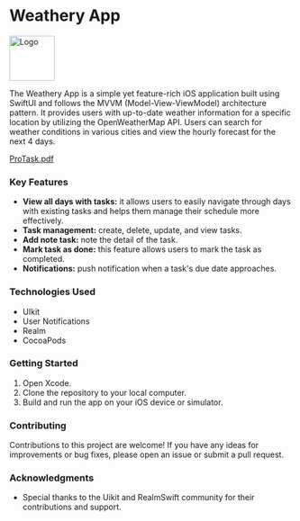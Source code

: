 # Weathery App
<img src="https://github.com/user-attachments/assets/350c5436-c415-493b-9753-ee97b36900fa" alt="Logo" width="80" height="80">

The Weathery App is a simple yet feature-rich iOS application built using SwiftUI and follows the MVVM (Model-View-ViewModel) architecture pattern. It provides users with up-to-date weather information for a specific location by utilizing the OpenWeatherMap API. Users can search for weather conditions in various cities and view the hourly forecast for the next 4 days. 

[ProTask.pdf](https://github.com/user-attachments/files/17069308/ProTask.pdf)



### Key Features

- **View all days with tasks:** it allows users to easily navigate through days with existing tasks and helps them manage their schedule more effectively.
- **Task management:** create, delete, update, and view tasks.
- **Add note task:** note the detail of the task.
- **Mark task as done:** this feature allows users to mark the task as completed.
- **Notifications:** push notification when a task's due date approaches.
### Technologies Used

- UIkit
- User Notifications
- Realm
- CocoaPods

### Getting Started

1. Open Xcode.
2. Clone the repository to your local computer.
3. Build and run the app on your iOS device or simulator.

### Contributing

Contributions to this project are welcome! If you have any ideas for improvements or bug fixes, please open an issue or submit a pull request.

### Acknowledgments
- Special thanks to the Uikit and RealmSwift community for their contributions and support.
